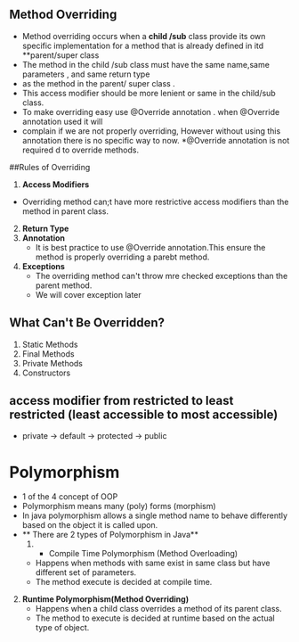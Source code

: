 ## Method Overriding
* Method overriding occurs when a **child /sub** class provide its own specific
implementation  for a method that is already defined in itd **parent/super class
* The method in the child /sub class must have the same  name,same parameters , and same return type 
* as the method in the parent/ super class .
* This access modifier should be more lenient or same in the child/sub class.
* To make overriding easy use @Override annotation . when @Override annotation used it will
* complain if we are not properly overriding, However without using this annotation there is no specific way to now.
*@Override annotation is not required d to override methods.


##Rules of Overriding
1. **Access Modifiers**
  * Overriding method can;t have more restrictive access modifiers than the method in parent class.
2. **Return Type**
3. **Annotation**
   * It is best practice to use @Override annotation.This ensure the method is properly overriding a parebt method.
4. **Exceptions**
   * The overriding method can't throw mre checked exceptions than the parent method.
   * We will cover exception  later

## What Can't Be Overridden?
1. Static Methods
2. Final Methods
3. Private Methods
4. Constructors


## access modifier from restricted to least restricted (least accessible to most accessible)
* private -> default -> protected -> public



# Polymorphism 
* 1 of the 4 concept of OOP
* Polymorphism means many (poly) forms (morphism)
* In java polymorphism allows a single method name to behave differently based on the object it is called upon.
*  ** There are 2 types of Polymorphism in Java**
    1. * Compile Time Polymorphism (Method Overloading)
    * Happens when methods with same exist in same class but have different set of parameters.
    * The method  execute is decided at compile time.
2. **Runtime Polymorphism(Method Overriding)**
   * Happens when a child class overrides a method of its parent class.
   * The method to execute is decided at runtime based on the actual type of object.


